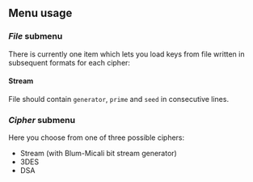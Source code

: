 ## Menu usage
### _File_ submenu
There is currently one item which lets you load keys from file written in subsequent formats for each cipher:
#### Stream
File should contain `generator`, `prime` and `seed` in consecutive lines.

[//]: # (TODO: description for other ciphers)

### _Cipher_ submenu
Here you choose from one of three possible ciphers:
* Stream (with Blum-Micali bit stream generator)
* 3DES
* DSA
